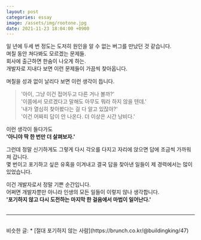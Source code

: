 ```yaml
---
layout: post
categories: essay
image: /assets/img/rootone.jpg
date: 2021-11-23 18:04:00 +0900
---
```


일 년에 두세 번 정도는 도저히 원인을 알 수 없는 버그를 만났던 것 같습니다.  
며칠 동안 쳐다봐도 모르겠는 문제들.  
회사에 출근하면 한숨이 나오게 하는.  
개발자로 지내다 보면 이런 문제들이 가끔씩 찾아옵니다.

며칠을 성과 없이 날리다 보면 이런 생각이 듭니다.  
> '아이, 그냥 이건 접어두고 다른 거나 볼까?'  
> '이쯤에서 모르겠다고 말해도 아무도 뭐라 하지 않을 텐데.'  
> '내가 열심히 찾아봤다는 걸 다 알고 있잖아?'  
> '이건 어짜피 답이 안 나온다. 더 이상은 시간 낭비다.'

이런 생각이 들다가도  
**'아니야 딱 한 번만 더 살펴보자.'**

그런데 정말 신기하게도 그렇게 다시 각오를 다지고 자리에 앉으면 답에 조금씩 가까워져 갑니다.  
몇 번이고 포기하고 싶은 유혹을 이겨내고 결국 답을 찾아낸 일들이 제 경력에서는 많이 있었습니다.

이건 개발자로서 정말 기쁜 순간입니다.  
어쩌면 개발자뿐만 아니라 인생의 모든 일들이 이렇지 않나 생각합니다.  
**'포기하지 않고 다시 도전하는 마지막 한 걸음에서 마법이 일어난다.'**
<br>
<br>

---

<br>
비슷한 글:
* [절대 포기하지 않는 사람](https://brunch.co.kr/@buildingking/47)
